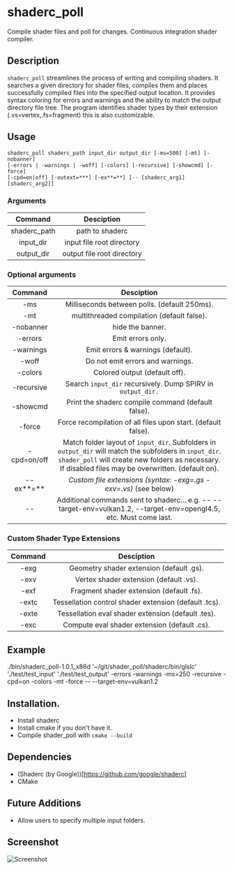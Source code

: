 # shaderc_poll
Compile shader files and poll for changes. Continuous integration shader compiler.

## Description
```shaderc_poll``` streamlines the process of writing and compiling shaders. It searches a given directory for shader files, compiles them and places successfully compiled files into the specified output location. It provides syntax coloring for errors and warnings and the ability to match the output directory file tree. The program identifies shader types by their extension (.vs=vertex,.fs=fragment) this is also customizable.

## Usage
```
shaderc_poll shaderc_path input_dir output_dir [-ms=500] [-mt] [-nobanner] 
[-errors | -warnings | -woff] [-colors] [-recursive] [-showcmd] [-force] 
[-cpd=on|off] [-outext=***] [-ex**=**] [-- [shaderc_arg1] [shaderc_arg2]]
```

### Arguments

| Command | Desciption |
| :---: | :---: | 
| shaderc_path | path to shaderc | 
| input_dir | input file root directory | 
| output_dir | output file root directory | 

### Optional arguments
| Command | Desciption |
| :---: | :---: | 
| -ms | Milliseconds between polls. (default 250ms). | 
| -mt | multithreaded compilation (default false). | 
| -nobanner | hide the banner. | 
| -errors | Emit errors only. | 
| -warnings |  Emit errors & warnings (default). | 
| -woff |  Do not emit errors and warnings. | 
| -colors |  Colored output (default off). | 
| -recursive |  Search ```input_dir``` recursively. Dump SPIRV in ```output_dir.``` | 
| -showcmd |  Print the shaderc compile command (default false). | 
| -force |  Force recompilation of all files upon start. (default false). | 
| -cpd=on/off |  Match folder layout of ```input_dir```. Subfolders in ```output_dir``` will match the subfolders in ```input_dir```. ```shader_poll``` will create new folders as necessary. If disabled files may be overwritten. (default on). | 
| --ex**=** |  _Custom file extensions (syntax: -exg=.gs -exv=.vs)_ (see below) | 
| -- | Additional commands sent to shaderc... e.g. -- --target-env=vulkan1.2, --target-env=opengl4.5, etc. Must come last. | 

### Custom Shader Type Extensions
| Command | Desciption |
| :---: | :---: |
| -exg | Geometry shader extension (default .gs). |
| -exv | Vertex shader extension (default .vs). |
| -exf | Fragment shader extension (default .fs). |
| -extc | Tessellation control shader extension (default .tcs). |
| -exte | Tessellation eval shader extension (default .tes). |
| -exc | Compute eval shader extension (default .cs). |

## Example 
./bin/shaderc_poll-1.0.1_x86d '~/git/shader_poll/shaderc/bin/glslc' './test/test_input' './test/test_output' -errors -warnings -ms=250 -recursive -cpd=on -colors -mt -force -- --target-env=vulkan1.2

## Installation.
* Install shaderc
* Install cmake if you don't have it.
* Compile shader_poll with ```cmake --build```

## Dependencies
* (Shaderc (by Google))[https://github.com/google/shaderc]
* CMake

## Future Additions
* Allow users to specify multiple input folders.

## Screenshot
![Screenshot](https://github.com/metalmario971/shaderc_poll/blob/master/screenshot.png)

